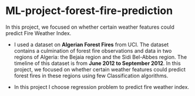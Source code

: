 # ML-project-forest-fire-prediction
In this project, we focused on whether certain weather features could predict Fire Weather Index.

* I used a dataset on **Algerian Forest Fires** from UCI. The dataset contains a culmination of forest fire observations and data in two regions
  of Algeria: the Bejaia region and the Sidi Bel-Abbes region. The timeline of this dataset is from **June 2012 to September 2012**. In this
  project, we focused on whether certain weather features could predict forest fires in these regions using few Classification algorithms.
  
* In this project I choose regression problem to predict fire weather index.
